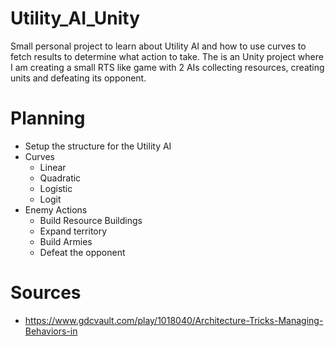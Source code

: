 # Utility_AI_Unity

Small personal project to learn about Utility AI and how to use curves to fetch results to determine what action to take.
The is an Unity project where I am creating a small RTS like game with 2 AIs collecting resources, creating units and defeating its opponent.

# Planning
- Setup the structure for the Utility AI
- Curves
  -   Linear
  -   Quadratic
  -   Logistic
  -   Logit
- Enemy Actions
  -   Build Resource Buildings
  -   Expand territory
  -   Build Armies
  -   Defeat the opponent


# Sources

- https://www.gdcvault.com/play/1018040/Architecture-Tricks-Managing-Behaviors-in
